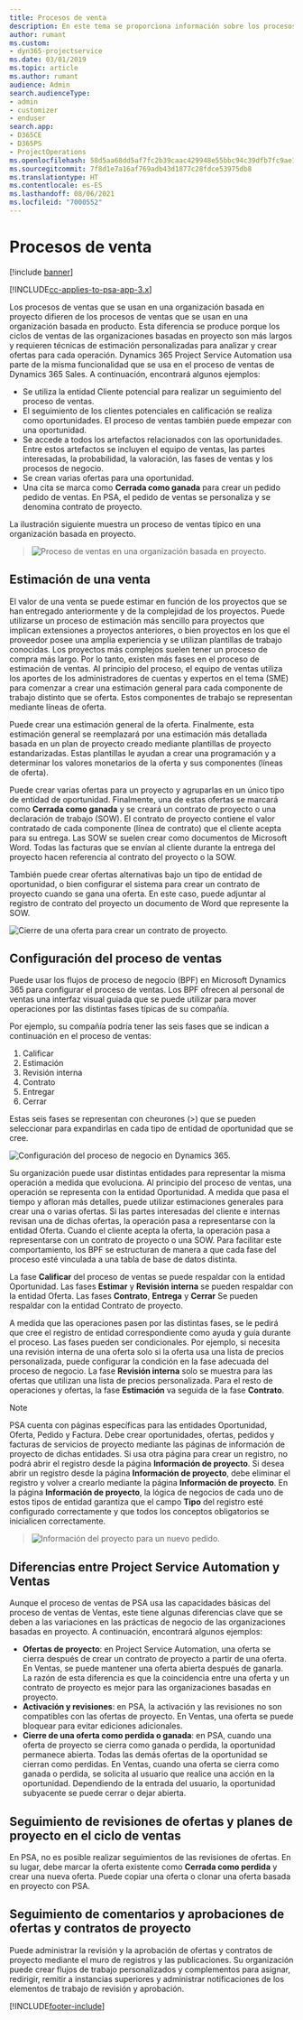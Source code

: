 ```yaml
---
title: Procesos de venta
description: En este tema se proporciona información sobre los procesos de ventas básicos.
author: rumant
ms.custom:
- dyn365-projectservice
ms.date: 03/01/2019
ms.topic: article
ms.author: rumant
audience: Admin
search.audienceType:
- admin
- customizer
- enduser
search.app:
- D365CE
- D365PS
- ProjectOperations
ms.openlocfilehash: 58d5aa68dd5af7fc2b39caac429948e55bbc94c39dfb7fc9ae15a37cc3c92ce6
ms.sourcegitcommit: 7f8d1e7a16af769adb43d1877c28fdce53975db8
ms.translationtype: HT
ms.contentlocale: es-ES
ms.lasthandoff: 08/06/2021
ms.locfileid: "7000552"
---
```

# <a name="sales-processes"></a>Procesos de venta

[!include [banner](../includes/psa-now-project-operations.md)]

[!INCLUDE[cc-applies-to-psa-app-3.x](../includes/cc-applies-to-psa-app-3x.md)]

Los procesos de ventas que se usan en una organización basada en proyecto difieren de los procesos de ventas que se usan en una organización basada en producto. Esta diferencia se produce porque los ciclos de ventas de las organizaciones basadas en proyecto son más largos y requieren técnicas de estimación personalizadas para analizar y crear ofertas para cada operación. Dynamics 365 Project Service Automation usa parte de la misma funcionalidad que se usa en el proceso de ventas de Dynamics 365 Sales. A continuación, encontrará algunos ejemplos:

- Se utiliza la entidad Cliente potencial para realizar un seguimiento del proceso de ventas.
- El seguimiento de los clientes potenciales en calificación se realiza como oportunidades. El proceso de ventas también puede empezar con una oportunidad.
- Se accede a todos los artefactos relacionados con las oportunidades. Entre estos artefactos se incluyen el equipo de ventas, las partes interesadas, la probabilidad, la valoración, las fases de ventas y los procesos de negocio.
- Se crean varias ofertas para una oportunidad.
- Una cita se marca como **Cerrada como ganada** para crear un pedido pedido de ventas. En PSA, el pedido de ventas se personaliza y se denomina contrato de proyecto.

La ilustración siguiente muestra un proceso de ventas típico en una organización basada en proyecto.

> ![Proceso de ventas en una organización basada en proyecto.](media/basic-guide-1.png)

## <a name="estimating-a-sale"></a>Estimación de una venta
El valor de una venta se puede estimar en función de los proyectos que se han entregado anteriormente y de la complejidad de los proyectos. Puede utilizarse un proceso de estimación más sencillo para proyectos que implican extensiones a proyectos anteriores, o bien proyectos en los que el proveedor posee una amplia experiencia y se utilizan plantillas de trabajo conocidas. Los proyectos más complejos suelen tener un proceso de compra más largo. Por lo tanto, existen más fases en el proceso de estimación de ventas. Al principio del proceso, el equipo de ventas utiliza los aportes de los administradores de cuentas y expertos en el tema (SME) para comenzar a crear una estimación general para cada componente de trabajo distinto que se oferta. Estos componentes de trabajo se representan mediante líneas de oferta. 

Puede crear una estimación general de la oferta. Finalmente, esta estimación general se reemplazará por una estimación más detallada basada en un plan de proyecto creado mediante plantillas de proyecto estandarizadas. Estas plantillas le ayudan a crear una programación y a determinar los valores monetarios de la oferta y sus componentes (líneas de oferta). 

Puede crear varias ofertas para un proyecto y agruparlas en un único tipo de entidad de oportunidad. Finalmente, una de estas ofertas se marcará como **Cerrada como ganada** y se creará un contrato de proyecto o una declaración de trabajo (SOW). El contrato de proyecto contiene el valor contratado de cada componente (línea de contrato) que el cliente acepta para su entrega. Las SOW se suelen crear como documentos de Microsoft Word. Todas las facturas que se envían al cliente durante la entrega del proyecto hacen referencia al contrato del proyecto o la SOW.

También puede crear ofertas alternativas bajo un tipo de entidad de oportunidad, o bien configurar el sistema para crear un contrato de proyecto cuando se gana una oferta. En este caso, puede adjuntar al registro de contrato del proyecto un documento de Word que represente la SOW.

![Cierre de una oferta para crear un contrato de proyecto.](media/basic-guide-2.png)

## <a name="configuring-the-sales-process"></a>Configuración del proceso de ventas
Puede usar los flujos de proceso de negocio (BPF) en Microsoft Dynamics 365 para configurar el proceso de ventas. Los BPF ofrecen al personal de ventas una interfaz visual guiada que se puede utilizar para mover operaciones por las distintas fases típicas de su compañía.

Por ejemplo, su compañía podría tener las seis fases que se indican a continuación en el proceso de ventas:

1. Calificar
2. Estimación
3. Revisión interna
4. Contrato
5. Entregar
6. Cerrar

Estas seis fases se representan con cheurones (\>) que se pueden seleccionar para expandirlas en cada tipo de entidad de oportunidad que se cree.

![Configuración del proceso de negocio en Dynamics 365.](media/basic-guide-3.png)
 
Su organización puede usar distintas entidades para representar la misma operación a medida que evoluciona. Al principio del proceso de ventas, una operación se representa con la entidad Oportunidad. A medida que pasa el tiempo y afloran más detalles, puede utilizar estimaciones generales para crear una o varias ofertas. Si las partes interesadas del cliente e internas revisan una de dichas ofertas, la operación pasa a representarse con la entidad Oferta. Cuando el cliente acepta la oferta, la operación pasa a representarse con un contrato de proyecto o una SOW. Para facilitar este comportamiento, los BPF se estructuran de manera a que cada fase del proceso esté vinculada a una tabla de base de datos distinta.

La fase **Calificar** del proceso de ventas se puede respaldar con la entidad Oportunidad. Las fases **Estimar** y **Revisión interna** se pueden respaldar con la entidad Oferta. Las fases **Contrato**, **Entrega** y **Cerrar** Se pueden respaldar con la entidad Contrato de proyecto.

A medida que las operaciones pasen por las distintas fases, se le pedirá que cree el registro de entidad correspondiente como ayuda y guía durante el proceso. Las fases pueden ser condicionales. Por ejemplo, si necesita una revisión interna de una oferta solo si la oferta usa una lista de precios personalizada, puede configurar la condición en la fase adecuada del proceso de negocio. La fase **Revisión interna** solo se muestra para las ofertas que utilizan una lista de precios personalizada. Para el resto de operaciones y ofertas, la fase **Estimación** va seguida de la fase **Contrato**.

> [!NOTE]
> PSA cuenta con páginas específicas para las entidades Oportunidad, Oferta, Pedido y Factura. Debe crear oportunidades, ofertas, pedidos y facturas de servicios de proyecto mediante las páginas de información de proyecto de dichas entidades. Si usa otra página para crear un registro, no podrá abrir el registro desde la página **Información de proyecto**. Si desea abrir un registro desde la página **Información de proyecto**, debe eliminar el registro y volver a crearlo mediante la página **Información de proyecto**. En la página **Información de proyecto**, la lógica de negocios de cada uno de estos tipos de entidad garantiza que el campo **Tipo** del registro esté configurado correctamente y que todos los conceptos obligatorios se inicialicen correctamente.

> ![Información del proyecto para un nuevo pedido.](media/basic-guide-4.png)
 
## <a name="differences-between-project-service-automation-and-sales"></a>Diferencias entre Project Service Automation y Ventas
Aunque el proceso de ventas de PSA usa las capacidades básicas del proceso de ventas de Ventas, este tiene algunas diferencias clave que se deben a las variaciones en las prácticas de negocio de las organizaciones basadas en proyecto. A continuación, encontrará algunos ejemplos:

- **Ofertas de proyecto**: en Project Service Automation, una oferta se cierra después de crear un contrato de proyecto a partir de una oferta. En Ventas, se puede mantener una oferta abierta después de ganarla. La razón de esta diferencia es que la coincidencia entre una oferta y un contrato de proyecto es mejor para las organizaciones basadas en proyecto. 
- **Activación y revisiones**: en PSA, la activación y las revisiones no son compatibles con las ofertas de proyecto. En Ventas, una oferta se puede bloquear para evitar ediciones adicionales.
- **Cierre de una oferta como perdida o ganada**: en PSA, cuando una oferta de proyecto se cierra como ganada o perdida, la oportunidad permanece abierta. Todas las demás ofertas de la oportunidad se cierran como perdidas. En Ventas, cuando una oferta se cierra como ganada o perdida, se solicita al usuario que realice una acción en la oportunidad. Dependiendo de la entrada del usuario, la oportunidad subyacente se puede cerrar o dejar abierta.

## <a name="tracking-revisions-to-quotes-and-project-plans-in-the-sales-cycle"></a>Seguimiento de revisiones de ofertas y planes de proyecto en el ciclo de ventas
En PSA, no es posible realizar seguimientos de las revisiones de ofertas. En su lugar, debe marcar la oferta existente como **Cerrada como perdida** y crear una nueva oferta. Puede copiar una oferta o clonar una oferta basada en proyecto con PSA.

## <a name="tracking-comments-and-approvals-of-quotes-and-project-contracts"></a>Seguimiento de comentarios y aprobaciones de ofertas y contratos de proyecto
Puede administrar la revisión y la aprobación de ofertas y contratos de proyecto mediante el muro de registros y las publicaciones. Su organización puede crear flujos de trabajo personalizados y complementos para asignar, redirigir, remitir a instancias superiores y administrar notificaciones de los elementos de trabajo de revisión y aprobación.


[!INCLUDE[footer-include](../includes/footer-banner.md)]